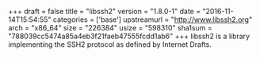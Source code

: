 +++
draft = false
title = "libssh2"
version = "1.8.0-1"
date = "2016-11-14T15:54:55"
categories = ['base']
upstreamurl = "http://www.libssh2.org"
arch = "x86_64"
size = "226384"
usize = "598310"
sha1sum = "788039cc5474a85a4eb3f21faeb47555fcdd1ab6"
+++
libssh2 is a library implementing the SSH2 protocol as defined by Internet Drafts.